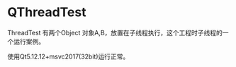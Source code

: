 # QThreadTest

ThreadTest 有两个Object 对象A,B，放置在子线程执行，这个工程时子线程的一个运行案例。

使用Qt5.12.12+msvc2017(32bit)运行正常。
